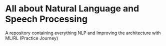 # All about Natural Language and Speech Processing
A repository containing everything NLP and Improving the architecture with ML/RL (Practice Journey) 
                                     
